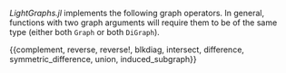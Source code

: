 *LightGraphs.jl* implements the following graph operators. In general,
functions with two graph arguments will require them to be of the same type
(either both `Graph` or both `DiGraph`).

{{complement, reverse, reverse!, blkdiag, intersect, difference, symmetric_difference, union, induced_subgraph}}